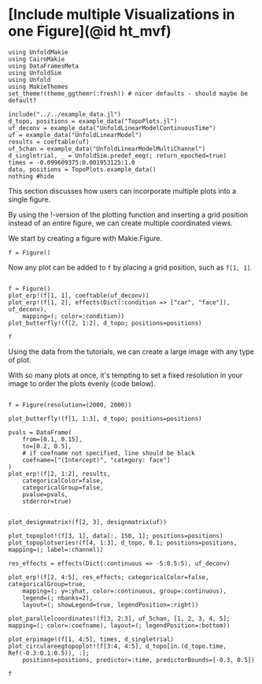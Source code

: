 # [Include multiple Visualizations in one Figure](@id ht_mvf)

```@example main
using UnfoldMakie
using CairoMakie
using DataFramesMeta
using UnfoldSim
using Unfold
using MakieThemes
set_theme!(theme_ggthemr(:fresh)) # nicer defaults - should maybe be default?

```
```@example main
include("../../example_data.jl")
d_topo, positions = example_data("TopoPlots.jl")
uf_deconv = example_data("UnfoldLinearModelContinuousTime")
uf = example_data("UnfoldLinearModel")
results = coeftable(uf)
uf_5chan = example_data("UnfoldLinearModelMultiChannel")
d_singletrial, _ = UnfoldSim.predef_eeg(; return_epoched=true)
times = -0.099609375:0.001953125:1.0
data, positions = TopoPlots.example_data()
nothing #hide
```
This section discusses how users can incorporate multiple plots into a single figure.

By using the !-version of the plotting function and inserting a grid position instead of an entire figure, we can create multiple coordinated views.

We start by creating a figure with Makie.Figure. 

`f = Figure()`

Now any plot can be added to `f` by placing a grid position, such as `f[1, 1]`.

```@example main

f = Figure()
plot_erp!(f[1, 1], coeftable(uf_deconv))
plot_erp!(f[1, 2], effects(Dict(:condition => ["car", "face"]), uf_deconv), 
    mapping=(; color=:condition))
plot_butterfly!(f[2, 1:2], d_topo; positions=positions)

f
```

Using the data from the tutorials, we can create a large image with any type of plot.

With so many plots at once, it's tempting to set a fixed resolution in your image to order the plots evenly (code below).

```@example main

f = Figure(resolution=(2000, 2000))

plot_butterfly!(f[1, 1:3], d_topo; positions=positions)

pvals = DataFrame(
    from=[0.1, 0.15],
    to=[0.2, 0.5],
    # if coefname not specified, line should be black
    coefname=["(Intercept)", "category: face"]
)
plot_erp!(f[2, 1:2], results, 
    categoricalColor=false,
    categoricalGroup=false,
    pvalue=pvals,
    stderror=true)


plot_designmatrix!(f[2, 3], designmatrix(uf))

plot_topoplot!(f[3, 1], data[:, 150, 1]; positions=positions)
plot_topoplotseries!(f[4, 1:3], d_topo, 0.1; positions=positions, mapping=(; label=:channel))

res_effects = effects(Dict(:continuous => -5:0.5:5), uf_deconv)

plot_erp!(f[2, 4:5], res_effects; categoricalColor=false, categoricalGroup=true,
    mapping=(; y=:yhat, color=:continuous, group=:continuous),
    legend=(; nbanks=2),
    layout=(; showLegend=true, legendPosition=:right))

plot_parallelcoordinates!(f[3, 2:3], uf_5chan, [1, 2, 3, 4, 5]; mapping=(; color=:coefname), layout=(; legendPosition=:bottom))

plot_erpimage!(f[1, 4:5], times, d_singletrial)
plot_circulareegtopoplot!(f[3:4, 4:5], d_topo[in.(d_topo.time, Ref(-0.3:0.1:0.5)), :];
    positions=positions, predictor=:time, predictorBounds=[-0.3, 0.5])

f
```

